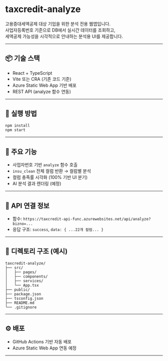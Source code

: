 # taxcredit-analyze

고용증대세액공제 대상 기업을 위한 분석 전용 웹앱입니다.  
사업자등록번호 기준으로 DB에서 실시간 데이터를 조회하고,  
세액공제 가능성을 시각적으로 안내하는 분석용 UI를 제공합니다.

---

## 📦 기술 스택

- React + TypeScript
- Vite 또는 CRA (기존 코드 기준)
- Azure Static Web App 기반 배포
- REST API (analyze 함수 연동)

---

## 🚀 실행 방법

```bash
npm install
npm start
```

---

## 🧩 주요 기능

- 사업자번호 기반 `analyze` 함수 호출
- `insu_clean` 전체 컬럼 반환 → 컬럼별 분석
- 컬럼 충족률 시각화 (100% 기반 UI 분기)
- AI 분석 결과 렌더링 (예정)

---

## 🔗 API 연결 정보

- 함수: `https://taxcredit-api-func.azurewebsites.net/api/analyze?bizno=...`
- 응답 구조: `success`, `data: { ...22개 컬럼... }`

---

## 📁 디렉토리 구조 (예시)

```
taxcredit-analyze/
├── src/
│   ├── pages/
│   ├── components/
│   ├── services/
│   └── App.tsx
├── public/
├── package.json
├── tsconfig.json
├── README.md
└── .gitignore
```

---

## ⚙️ 배포

- GitHub Actions 기반 자동 배포
- Azure Static Web App 연동 예정

---

